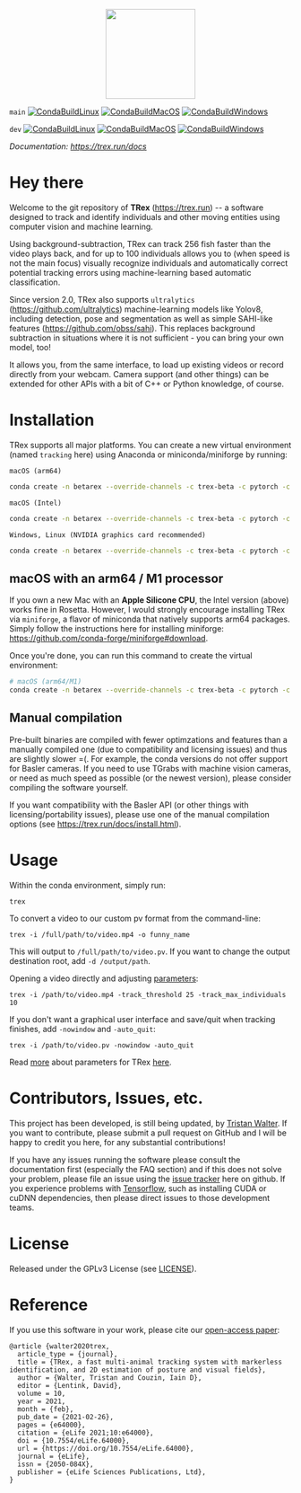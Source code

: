 <p align="center"><img src="https://github.com/mooch443/trex/blob/main/images/Icon1024.png" width="160px"></p>

`main`
[![CondaBuildLinux](https://github.com/mooch443/trex/actions/workflows/cmake-ubuntu.yml/badge.svg?branch=main)](https://github.com/mooch443/trex/actions/workflows/cmake-ubuntu.yml)
[![CondaBuildMacOS](https://github.com/mooch443/trex/actions/workflows/cmake-macos.yml/badge.svg?branch=main)](https://github.com/mooch443/trex/actions/workflows/cmake-macos.yml)
[![CondaBuildWindows](https://github.com/mooch443/trex/actions/workflows/cmake-windows.yml/badge.svg?branch=main)](https://github.com/mooch443/trex/actions/workflows/cmake-windows.yml)

`dev`
[![CondaBuildLinux](https://github.com/mooch443/trex/actions/workflows/cmake-ubuntu.yml/badge.svg?branch=dev)](https://github.com/mooch443/trex/actions/workflows/cmake-ubuntu.yml)
[![CondaBuildMacOS](https://github.com/mooch443/trex/actions/workflows/cmake-macos.yml/badge.svg?branch=dev)](https://github.com/mooch443/trex/actions/workflows/cmake-macos.yml)
[![CondaBuildWindows](https://github.com/mooch443/trex/actions/workflows/cmake-windows.yml/badge.svg?branch=dev)](https://github.com/mooch443/trex/actions/workflows/cmake-windows.yml)

*Documentation: https://trex.run/docs*

# Hey there

Welcome to the git repository of **TRex** (https://trex.run) -- a software designed to track and identify individuals and other moving entities using computer vision and machine learning.

Using background-subtraction, TRex can track 256 fish faster than the video plays back, and for up to 100 individuals allows you to 
(when speed is not the main focus) visually recognize individuals and automatically correct potential tracking errors using machine-learning based automatic classification.

Since version 2.0, TRex also supports `ultralytics` (https://github.com/ultralytics) machine-learning models like Yolov8, including detection, pose and segmentation as well as simple SAHI-like features (https://github.com/obss/sahi). This replaces background subtraction in situations where it is not sufficient - you can bring your own model, too!

It allows you, from the same interface, to load up existing videos or record directly from your webcam. Camera support (and other things) can be extended for other APIs with a bit of C++ or Python knowledge, of course.

# Installation

TRex supports all major platforms. You can create a new virtual environment (named ``tracking`` here) using Anaconda or miniconda/miniforge by running:

`macOS (arm64)`
```bash
conda create -n betarex --override-channels -c trex-beta -c pytorch -c conda-forge trex
```

`macOS (Intel)`
```bash
conda create -n betarex --override-channels -c trex-beta -c pytorch -c defaults trex
```

`Windows, Linux (NVIDIA graphics card recommended)`
```bash
conda create -n betarex --override-channels -c trex-beta -c pytorch -c nvidia -c defaults trex
```

## macOS with an arm64 / M1 processor

If you own a new Mac with an **Apple Silicone CPU**, the Intel version (above) works fine in Rosetta. However, I would strongly encourage installing TRex via ``miniforge``, a flavor of miniconda that natively supports arm64 packages. Simply follow the instructions here for installing miniforge: https://github.com/conda-forge/miniforge#download.

Once you're done, you can run this command to create the virtual environment:

```bash
# macOS (arm64/M1)
conda create -n betarex --override-channels -c trex-beta -c pytorch -c conda-forge trex
```

## Manual compilation

Pre-built binaries are compiled with fewer optimzations and features than a manually compiled one (due to compatibility and licensing issues) and thus are slightly slower =(. For example, the conda versions do not offer support for Basler cameras. If you need to use TGrabs with machine vision cameras, or need as much speed as possible (or the newest version), please consider compiling the software yourself.

If you want compatibility with the Basler API (or other things with licensing/portability issues), please 
use one of the manual compilation options (see https://trex.run/docs/install.html).

# Usage

Within the conda environment, simply run:

	trex

To convert a video to our custom pv format from the command-line:

	trex -i /full/path/to/video.mp4 -o funny_name

This will output to `/full/path/to/video.pv`. If you want to change the output destination root, add `-d /output/path`.

Opening a video directly and adjusting [parameters](https://trex.run/docs/parameters_trex.html):

	trex -i /path/to/video.mp4 -track_threshold 25 -track_max_individuals 10

If you don't want a graphical user interface and save/quit when tracking finishes, add `-nowindow` and `-auto_quit`:

	trex -i /path/to/video.pv -nowindow -auto_quit

Read [more](https://trex.run/docs/run.html) about parameters for TRex [here](https://trex.run/docs/parameters_trex.html).

# Contributors, Issues, etc.

This project has been developed, is still being updated, by [Tristan Walter](http://moochm.de).
If you want to contribute, please submit a pull request on GitHub and I will be happy to credit you here, for any substantial contributions!

If you have any issues running the software please consult the documentation first (especially the FAQ section) 
and if this does not solve your problem, please file an issue using the [issue tracker](https://github.com/mooch443/trex/issues) here on github. 
If you experience problems with [Tensorflow](https://tensorflow.org), such as installing CUDA or cuDNN dependencies, then please direct issues to those development teams.

# License

Released under the GPLv3 License (see [LICENSE](https://github.com/mooch443/trex/blob/main/LICENSE)).

# Reference

If you use this software in your work, please cite our [open-access paper](https://elifesciences.org/articles/64000):
```
@article {walter2020trex,
  article_type = {journal},
  title = {TRex, a fast multi-animal tracking system with markerless identification, and 2D estimation of posture and visual fields},
  author = {Walter, Tristan and Couzin, Iain D},
  editor = {Lentink, David},
  volume = 10,
  year = 2021,
  month = {feb},
  pub_date = {2021-02-26},
  pages = {e64000},
  citation = {eLife 2021;10:e64000},
  doi = {10.7554/eLife.64000},
  url = {https://doi.org/10.7554/eLife.64000},
  journal = {eLife},
  issn = {2050-084X},
  publisher = {eLife Sciences Publications, Ltd},
}
```
